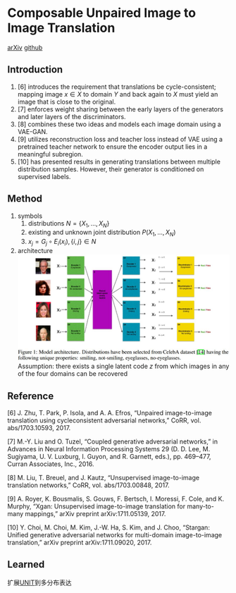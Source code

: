 # Composable Unpaired Image to Image Translation
[arXiv](https://arxiv.org/abs/1804.05470)
[github](https://github.com/lgraesser/im2im2im)

## Introduction
1. [6] introduces the requirement that translations be cycle-consistent; mapping image $x\in X$ to domain $Y$ and back again to $X$ must yield an image that is close to the original.
2. [7] enforces weight sharing between the early layers of the generators and later layers of the discriminators.
3. [8] combines these two ideas and models each image domain using a VAE-GAN.
4. [9] utilizes reconstruction loss and teacher loss instead of VAE using a pretrained teacher network to ensure the encoder output lies in a meaningful subregion.
5. [10] has presented results in generating translations between multiple distribution samples. However, their generator is conditioned on supervised labels.

## Method
1. symbols
    1. distributions $N=\{X_1,...,X_N\}$
    2. existing and unknown joint distribution $P(X_1,...,X_N)$
    3. $x_j = G_j\circ E_i(x_i), \{i,j\}\in N$
2. architecture
![compGAN](./.assets/compGAN.jpg)
Assumption: there exists a single latent code $z$ from which images in any of the four domains can be recovered

## Reference
[6] J. Zhu, T. Park, P. Isola, and A. A. Efros, “Unpaired image-to-image translation using cycleconsistent adversarial networks,” CoRR, vol. abs/1703.10593, 2017.

[7] M.-Y. Liu and O. Tuzel, “Coupled generative adversarial networks,” in Advances in Neural Information Processing Systems 29 (D. D. Lee, M. Sugiyama, U. V. Luxburg, I. Guyon, and R. Garnett, eds.), pp. 469–477, Curran Associates, Inc., 2016.

[8] M. Liu, T. Breuel, and J. Kautz, “Unsupervised image-to-image translation networks,” CoRR, vol. abs/1703.00848, 2017.

[9] A. Royer, K. Bousmalis, S. Gouws, F. Bertsch, I. Moressi, F. Cole, and K. Murphy, “Xgan: Unsupervised image-to-image translation for many-to-many mappings,” arXiv preprint arXiv:1711.05139, 2017.

[10] Y. Choi, M. Choi, M. Kim, J.-W. Ha, S. Kim, and J. Choo, “Stargan: Unified generative adversarial networks for multi-domain image-to-image translation,” arXiv preprint arXiv:1711.09020, 2017.

## Learned
扩展[UNIT](./[UNIT]_Unsupervised_Image-to-Image_Translation_Networks.md)到多分布表达
